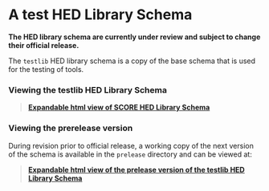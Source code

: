 # A test HED Library Schema

**The HED library schema are currently under review and subject to change
their official release.**

The `testlib` HED library schema is a copy of the base schema that is used
for the testing of tools.

### Viewing the testlib HED Library Schema
> [**Expandable html view of SCORE HED Library Schema**](https://www.hedtags.org/display_hed_testlib.html) 


### Viewing the prerelease version

During revision prior to official release, a working copy of the next
version of the schema is available in the `prelease` directory and can be viewed
at:

> [**Expandable html view of the prelease version of the testlib HED Library Schema**](https://www.hedtags.org/display_hed_testlib_prerelease.html) 
